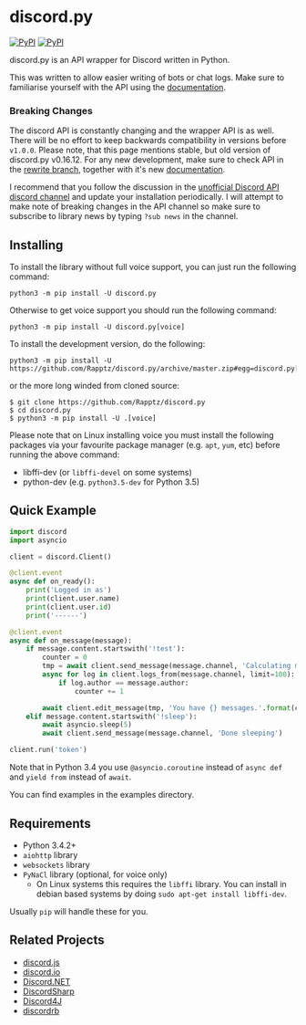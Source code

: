 # discord.py

[![PyPI](https://img.shields.io/pypi/v/discord.py.svg)](https://pypi.python.org/pypi/discord.py/)
[![PyPI](https://img.shields.io/pypi/pyversions/discord.py.svg)](https://pypi.python.org/pypi/discord.py/)

discord.py is an API wrapper for Discord written in Python.

This was written to allow easier writing of bots or chat logs. Make sure to familiarise yourself with the API using the [documentation][doc].

[doc]: http://discordpy.rtfd.org/en/latest

### Breaking Changes

The discord API is constantly changing and the wrapper API is as well. There will be no effort to keep backwards compatibility in versions before `v1.0.0`. Please note, that this page mentions stable, but old version of discord.py v0.16.12. For any new development, make sure to check API in the [rewrite branch][rewrite], together with it's new [documentation][rewrite_doc].

[rewrite]: https://github.com/Rapptz/discord.py/tree/rewrite
[rewrite_doc]: https://discordpy.readthedocs.io/en/rewrite/index.html

I recommend that you follow the discussion in the [unofficial Discord API discord channel][ch] and update your installation periodically. I will attempt to make note of breaking changes in the API channel so make sure to subscribe to library news by typing `?sub news` in the channel.

[ch]: https://discord.gg/0SBTUU1wZTUzBx2q

## Installing

To install the library without full voice support, you can just run the following command:

```
python3 -m pip install -U discord.py
```

Otherwise to get voice support you should run the following command:

```
python3 -m pip install -U discord.py[voice]
```

To install the development version, do the following:

```
python3 -m pip install -U https://github.com/Rapptz/discord.py/archive/master.zip#egg=discord.py[voice]
```

or the more long winded from cloned source:

```
$ git clone https://github.com/Rapptz/discord.py
$ cd discord.py
$ python3 -m pip install -U .[voice]
```

Please note that on Linux installing voice you must install the following packages via your favourite package manager (e.g. `apt`, `yum`, etc) before running the above command:

- libffi-dev (or `libffi-devel` on some systems)
- python<version>-dev (e.g. `python3.5-dev` for Python 3.5)

## Quick Example

```py
import discord
import asyncio

client = discord.Client()

@client.event
async def on_ready():
    print('Logged in as')
    print(client.user.name)
    print(client.user.id)
    print('------')

@client.event
async def on_message(message):
    if message.content.startswith('!test'):
        counter = 0
        tmp = await client.send_message(message.channel, 'Calculating messages...')
        async for log in client.logs_from(message.channel, limit=100):
            if log.author == message.author:
                counter += 1

        await client.edit_message(tmp, 'You have {} messages.'.format(counter))
    elif message.content.startswith('!sleep'):
        await asyncio.sleep(5)
        await client.send_message(message.channel, 'Done sleeping')

client.run('token')
```

Note that in Python 3.4 you use `@asyncio.coroutine` instead of `async def` and `yield from` instead of `await`.

You can find examples in the examples directory.

## Requirements

- Python 3.4.2+
- `aiohttp` library
- `websockets` library
- `PyNaCl` library (optional, for voice only)
    - On Linux systems this requires the `libffi` library. You can install in
      debian based systems by doing `sudo apt-get install libffi-dev`.

Usually `pip` will handle these for you.

## Related Projects

- [discord.js](https://github.com/discord-js/discord.js)
- [discord.io](https://github.com/izy521/discord.io)
- [Discord.NET](https://github.com/RogueException/Discord.Net)
- [DiscordSharp](https://github.com/Luigifan/DiscordSharp)
- [Discord4J](https://github.com/knobody/Discord4J)
- [discordrb](https://github.com/meew0/discordrb)
